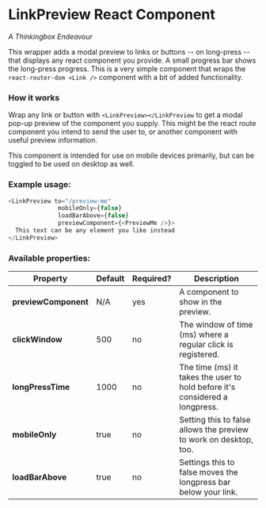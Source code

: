 # LinkPreview React Component
_A Thinkingbox Endeavour_

This wrapper adds a modal preview to links or buttons -- on long-press -- that displays any react component you provide. 
A small progress bar shows the long-press progress.
This is a very simple component that wraps the `react-router-dom <Link />` component with a bit of added functionality.

### How it works

Wrap any link or button with `<LinkPreview></LinkPreview` to get a modal pop-up preview of the component you supply.
This might be the react route component you intend to send the user to, or another component with useful preview information.

This component is intended for use on mobile devices primarily, but can be toggled to be used on desktop as well.

### Example usage:

```javascript
<LinkPreview to="/preview-me"
              mobileOnly={false}
              loadBarAbove={false}
              previewComponent={<PreviewMe />}>
  This text can be any element you like instead
</LinkPreview>
```

### Available properties:

Property | Default | Required? | Description
-------- | ------- | --------- | -----------
**previewComponent** | N/A | yes | A component to show in the preview.
**clickWindow** | 500 | no | The window of time (ms) where a regular click is registered.
**longPressTime** | 1000 | no | The time (ms) it takes the user to hold before it's considered a longpress.
**mobileOnly** | true | no | Setting this to false allows the preview to work on desktop, too.
**loadBarAbove** | true | no | Settings this to false moves the longpress bar below your link.